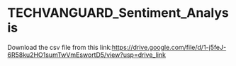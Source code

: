 # TECHVANGUARD_Sentiment_Analysis
Download the csv file from this link:https://drive.google.com/file/d/1-j5feJ-6R58ku2HO1sumTwVmEswortD5/view?usp=drive_link
